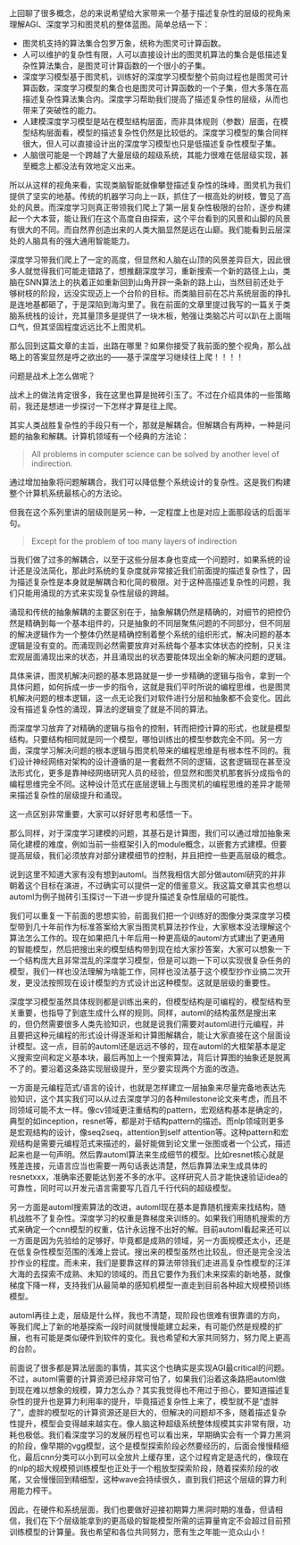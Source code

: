 上回聊了很多概念，总的来说希望给大家带来一个基于描述复杂性的层级的视角来理解AGI、深度学习和图灵机的整体蓝图。简单总结一下：

- 图灵机支持的算法集合包罗万象，统称为图灵可计算函数。
- 人可以维护的复杂性有限，人可以直接设计出的图灵机算法的集合是低描述复杂性算法集合，是图灵可计算函数的一个很小的子集。
- 深度学习模型基于图灵机，训练好的深度学习模型整个前向过程也是图灵可计算函数，深度学习模型的集合也是图灵可计算函数的一个子集，但大多落在高描述复杂性算法集合内。深度学习帮助我们提高了描述复杂性的层级，从而也带来了突破性的能力。
- 人建模深度学习模型是站在模型结构层面，而非具体规则（参数）层面，在模型结构层面看，模型的描述复杂性仍然是比较低的。深度学习模型的集合同样很大，但人可以直接设计出的深度学习模型也只是低描述复杂性模型子集。
- 人脑很可能是一个跨越了大量层级的超级系统，其能力很难在低层级实现，甚至概念上都没法有效地定义出来。

所以从这样的视角来看，实现类脑智能就像攀登描述复杂性的珠峰，图灵机为我们提供了坚实的地基。传统的机器学习向上一跃，抓住了一根高处的树枝，瞥见了高处的风景。而深度学习则真正带领我们爬上了第一层复杂性极限的台阶，逐步构建起一个大本营，能让我们在这个高度自由探索，这个平台看到的风景和山脚的风景有很大的不同。而自然界创造出来的人类大脑显然是远在山巅。我们能看到云层深处的人脑具有的强大通用智能能力。

深度学习带我们爬上了一定的高度，但显然和人脑在山顶的风景差异巨大，因此很多人就觉得我们可能走错路了，想推翻深度学习，重新搜索一个新的路径上山，类脑在SNN算法上的执着正如重新回到山角开辟一条新的路上山，当然目前还处于够树枝的阶段，远没实现迈上一个台阶的目标。而类脑目前在芯片系统层面的挣扎是连地基都砸了，于是深陷到海沟里了。我在前面的文章里提过我写的一篇关于类脑系统栈的设计，充其量顶多是提供了一块木板，勉强让类脑芯片可以趴在上面喘口气，但其坚固程度远远比不上图灵机。

那么回到这篇文章的主旨，出路在哪里？如果你接受了我前面的整个视角，那么战略上的答案显然是呼之欲出的——基于深度学习继续往上爬！！！！

问题是战术上怎么做呢？

战术上的做法肯定很多，我在这里也算是抛砖引玉了。不过在介绍具体的一些策略前，我还是想进一步探讨一下怎样才算是往上爬。

其实人类战胜复杂性的手段只有一个，那就是解耦合。但解耦合有两种，一种是问题的抽象和解耦。计算机领域有一个经典的方法论：

> All problems in computer science can be solved by another level of indirection.

通过增加抽象将问题解耦合，我们可以降低整个系统设计的复杂性。这是我们构建整个计算机系统最核心的方法论。

但我在这个系列里讲的层级则是另一种，一定程度上也是对应上面那段话的后面半句。

> Except for the problem of too many layers of indirection

当我们做了过多的解耦合，以至于这些分层本身也变成一个问题时，如果系统的设计还是没法简化，那此时系统的复杂度就非常接近我们前面提的描述复杂性了，因为描述复杂性是本身就是解耦合和化简的极限。对于这种高描述复杂性的问题，我们只能用涌现的方式来实现复杂性层级的跨越。

涌现和传统的抽象解耦的主要区别在于，抽象解耦仍然是精确的，对细节的把控仍然是精确到每一个基本组件的，只是抽象的不同层聚焦问题的不同部分，但不同层的解决逻辑作为一个整体仍然是精确控制着整个系统的组织形式，解决问题的基本逻辑是没有变的。而涌现则必然需要放弃对系统每个基本实体状态的控制，只关注宏观层面涌现出来的状态，并且涌现出的状态要能体现出全新的解决问题的逻辑。

具体来讲，图灵机解决问题的基本思路就是一步一步精确的逻辑与指令，拿到一个具体问题，如何拆成一步一步的指令，这就是我们平时所说的编程思维，也是图灵机解决问题的根本逻辑，这一点无论我们对软件进行分层和抽象都不会变化。因此没有描述复杂性的涌现，算法的逻辑变了就是不同的算法。

而深度学习放弃了对精确的逻辑与指令的控制，转而把控计算的形式，也就是模型结构。只要结构相同就是同一个模型，哪怕训练出的模型参数完全不同。另一方面，深度学习解决问题的根本逻辑与图灵机带来的编程思维是有根本性不同的。我们设计神经网络对架构的设计遵循的是一套截然不同的逻辑，这套逻辑现在甚至没法形式化，更多是靠神经网络研究人员的经验，但显然和图灵机那套拆分成指令的编程思维完全不同。这种设计范式在底层逻辑上与图灵机的编程思维的差异才能带来描述复杂性的层级提升和涌现。

这一点区别非常重要，大家可以好好思考和感悟一下。

那么同样，对于深度学习建模的问题，其基石是计算图，我们可以通过增加抽象来简化建模的难度，例如当前一些框架引入的module概念，以嵌套方式建模。但要提高层级，我们必须放弃对部分建模细节的控制，并且把控一些更高层级的概念。

说到这里不知道大家有没有想到automl。当然我相信大部分做automl研究的并非朝着这个目标在演进，不过确实可以提供一定的借鉴意义。我这篇文章其实也想以automl为例子抛砖引玉探讨一下进一步提升描述复杂性层级的可能性。

我们可以重复一下前面的思想实验，前面我们把一个训练好的图像分类深度学习模型带到几十年前作为标准答案给大家当图灵机算法抄作业，大家根本没法理解这个算法怎么工作的。现在如果把几十年后用一种更高级的automl方式建出了更通用的智能模型，然后把搜出来的模型结构带到现在给大家抄答案，大家可以想象一下一个结构庞大且非常混乱的深度学习模型，但是可以跑一下可以实现很复杂任务的模型，我们一样也没法理解为啥能工作，同样也没法基于这个模型抄作业搞二次开发，更没法按照现在设计模型的方式设计出这种模型。这就是层级的重要性。

深度学习模型虽然具体规则都是训练出来的，但模型结构是可编程的，模型结构至关重要，也指导了到底生成什么样的规则。同样，automl的结构虽然是搜出来的，但仍然需要很多人类先验知识，也就是说我们需要对automl进行元编程，并且要把这种元编程的形式设计得逐渐和计算图解耦合，能让大家直接在这个层面设计模型。这一点，目前的automl还是远远不够的，现在automl的大框架基本是定义搜索空间和定义基本块，最后再加上一个搜索算法，背后计算图的抽象还是脱离不了的。要沿着这条路实现层级提升，至少要实现两个方面的改造。

一方面是元编程范式/语言的设计，也就是怎样建立一层抽象来尽量完备地表达先验知识，这个其实我们可以从过去深度学习的各种milestone论文来考虑，而且不同领域可能不太一样。像cv领域更注重结构的pattern，宏观结构基本是确定的，典型的如inception，resnet等，都是对于结构pattern的描述。而nlp领域则更多是宏观结构的设计，像seq2seq，attention到self attention等。这种pattern和宏观结构是需要元编程范式来描述的，最好能做到论文里一张图或者一个公式，描述起来也是一句声明。然后靠automl算法来生成细节的模型。比如resnet核心就是残差连接，元语言应当也需要一两句话表达清楚，然后靠算法来生成具体的resnetxxx，准确率还要能达到差不多的水平。这样研究人员才能快速验证idea的可靠性，同时可以开发元语言需要写几百几千行代码的超级模型。

另一方面是automl搜索算法的改进，automl现在基本是靠随机搜索来找结构，随机战胜不了复杂性。深度学习的权重是靠梯度来训练的。如果我们用随机搜索的方式来确定一个cnn模型的权重，估计永远搜不出好的解。目前automl看起来还可以一方面是因为先验给的足够好，毕竟都是成熟的领域，另一方面规模还太小，还是在低复杂性模型范围的浅滩上尝试。搜出来的模型虽然也比较乱，但还是完全没法抄作业的程度。而未来，我们是要靠这样的算法带领我们走进高复杂性模型的汪洋大海的去探索不成熟、未知的领域的。而且它要作为我们未来探索的新地基，就像梯度下降一样，支持我们从最简单的感知机模型一直走到目前各种超大规模预训练模型。

automl再往上走，层级是什么样，我也不清楚，现阶段也很难有很靠谱的方向，等我们爬上了新的地基探索一段时间就慢慢能建立起来，有可能仍然是规模的扩展，也有可能是类似硬件到软件的变化。我也希望和大家共同努力，努力爬上更高的台阶。

前面说了很多都是算法层面的事情，其实这个也确实是实现AGI最critical的问题。不过，automl需要的计算资源已经非常可怕了，如果我们沿着这条路把automl做到现在难以想象的规模，算力怎么办？其实我觉得也不用过于担心，要知道描述复杂性的提升也是算力利用率的提升，毕竟描述复杂性上来了，模型就不是“虚胖了”，虚胖的模型吃的计算资源还是巨大的，但解决的问题却不多，随着描述复杂性提升，模型会变得越来越实在。像人脑这种超级系统整体规模其实非常有限，功耗也极低。我们看深度学习的发展历程也可以看出来，早期确实会有一个算力黑洞的阶段，像早期的vgg模型，这个是模型探索阶段必然要经历的，后面会慢慢精细化，最后cnn分类可以小到可以全放片上缓存里，这个过程肯定是迭代的，像现在的nlp的超大规模预训练模型也正处于一个粗放型探索阶段，随着探索阶段的收尾，又会慢慢回到精细型，这种wave会持续很久，直到我们把这个层级的算力利用能力榨干。

因此，在硬件和系统层面，我们也要做好迎接初期算力黑洞时期的准备，但请相信，我们在下个层级能拿到的更高级的智能模型所需的运算量肯定不会超过目前预训练模型的计算量。我也希望和各位共同努力，愿有生之年能一览众山小！